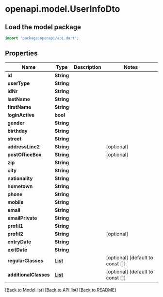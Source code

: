 # openapi.model.UserInfoDto

## Load the model package
```dart
import 'package:openapi/api.dart';
```

## Properties
Name | Type | Description | Notes
------------ | ------------- | ------------- | -------------
**id** | **String** |  | 
**userType** | **String** |  | 
**idNr** | **String** |  | 
**lastName** | **String** |  | 
**firstName** | **String** |  | 
**loginActive** | **bool** |  | 
**gender** | **String** |  | 
**birthday** | **String** |  | 
**street** | **String** |  | 
**addressLine2** | **String** |  | [optional] 
**postOfficeBox** | **String** |  | [optional] 
**zip** | **String** |  | 
**city** | **String** |  | 
**nationality** | **String** |  | 
**hometown** | **String** |  | 
**phone** | **String** |  | 
**mobile** | **String** |  | 
**email** | **String** |  | 
**emailPrivate** | **String** |  | 
**profil1** | **String** |  | 
**profil2** | **String** |  | [optional] 
**entryDate** | **String** |  | 
**exitDate** | **String** |  | 
**regularClasses** | [**List<ClassInfoDto>**](ClassInfoDto.md) |  | [optional] [default to const []]
**additionalClasses** | [**List<ClassInfoDto>**](ClassInfoDto.md) |  | [optional] [default to const []]

[[Back to Model list]](../README.md#documentation-for-models) [[Back to API list]](../README.md#documentation-for-api-endpoints) [[Back to README]](../README.md)


